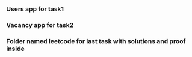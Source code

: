### Users app for task1
### Vacancy app for task2
### Folder named leetcode for last task with solutions and proof inside
